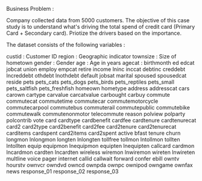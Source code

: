 

Business Problem : 

Company collected data from 5000 customers. The objective of this case study is to understand what's driving the total spend of credit card (Primary Card + Secondary card). Priotize the drivers based on the importance. 

The dataset consists of the following variables :

custid : Customer ID
region : Geographic indicator
townsize : Size of hometown
gender : Gender
age : Age in years
agecat : 
birthmonth
ed
edcat
jobcat
union
employ
empcat
retire
income
lninc
inccat
debtinc
creddebt
lncreddebt
othdebt
lnothdebt
default
jobsat
marital
spoused
spousedcat
reside
pets
pets_cats
pets_dogs
pets_birds
pets_reptiles
pets_small
pets_saltfish
pets_freshfish
homeown
hometype
address
addresscat
cars
carown
cartype
carvalue
carcatvalue
carbought
carbuy
commute
commutecat
commutetime
commutecar
commutemotorcycle
commutecarpool
commutebus
commuterail
commutepublic
commutebike
commutewalk
commutenonmotor
telecommute
reason
polview
polparty
polcontrib
vote
card
cardtype
cardbenefit
cardfee
cardtenure
cardtenurecat
card2
card2type
card2benefit
card2fee
card2tenure
card2tenurecat
carditems
cardspent
card2items
card2spent
active
bfast
tenure
churn
longmon
lnlongmon
longten
lnlongten
tollfree
tollmon
lntollmon
tollten
lntollten
equip
equipmon
lnequipmon
equipten
lnequipten
callcard
cardmon
lncardmon
cardten
lncardten
wireless
wiremon
lnwiremon
wireten
lnwireten
multline
voice
pager
internet
callid
callwait
forward
confer
ebill
owntv
hourstv
ownvcr
owndvd
owncd
ownpda
ownpc
ownipod
owngame
ownfax
news
response_01
response_02
response_03




